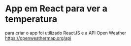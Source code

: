 # App em React para ver a temperatura

para criar o app foi utilizado ReactJS e a API  Open Weather https://openweathermap.org/api



